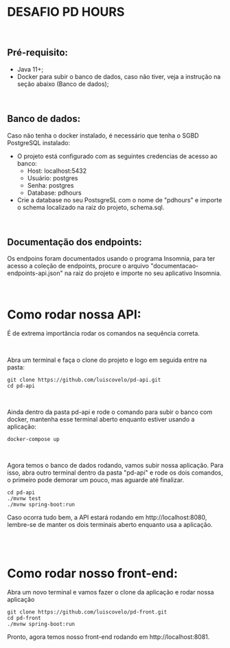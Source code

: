 # DESAFIO PD HOURS

<br>

## Pré-requisito:

- Java 11+;
- Docker para subir o banco de dados, caso não tiver, veja a instrução na seção abaixo (Banco de dados);

<br>

## Banco de dados:

Caso não tenha o docker instalado, é necessário que tenha o SGBD PostgreSQL instalado:

- O projeto está configurado com as seguintes credencias de acesso ao banco:
    - Host: localhost:5432
    - Usuário: postgres
    - Senha: postgres
    - Database: pdhours
- Crie a database no seu PostsgreSL com o nome de "pdhours" e importe o schema localizado na raiz do projeto, schema.sql.

<br>

## Documentação dos endpoints:

Os endpoins foram documentados usando o programa Insomnia, para ter acesso a coleção de endpoints, procure o arquivo "documentacao-endpoints-api.json" na raiz do projeto e importe no seu aplicativo Insomnia.

<br>

# Como rodar nossa API:
    
É de extrema importância rodar os comandos na sequência correta.

<br>

Abra um terminal e faça o clone do projeto e logo em seguida entre na pasta:

    git clone https://github.com/luiscovelo/pd-api.git
    cd pd-api

<br>

Ainda dentro da pasta pd-api e rode o comando para subir o banco com docker, mantenha esse terminal aberto enquanto estiver usando a aplicação:
    
    docker-compose up
    
<br>

Agora temos o banco de dados rodando, vamos subir nossa aplicação. Para isso, abra outro terminal dentro da pasta "pd-api" e rode os dois comandos, o primeiro pode demorar um pouco, mas aguarde até finalizar.

    cd pd-api
    ./mvnw test
    ./mvnw spring-boot:run

Caso ocorra tudo bem, a API estará rodando em http://localhost:8080, lembre-se de manter os dois terminais aberto enquanto usa a aplicação.

<br><br>

# Como rodar nosso front-end:


Abra um novo terminal e vamos fazer o clone da aplicação e rodar nossa aplicação

    git clone https://github.com/luiscovelo/pd-front.git
    cd pd-front
    ./mvnw spring-boot:run

Pronto, agora temos nosso front-end rodando em http://localhost:8081.
